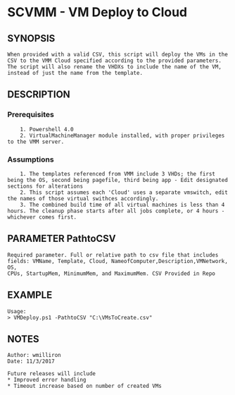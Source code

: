 # SCVMM - VM Deploy to Cloud

## SYNOPSIS

    When provided with a valid CSV, this script will deploy the VMs in the CSV to the VMM Cloud specified according to the provided parameters.
    The script will also rename the VHDXs to include the name of the VM, instead of just the name from the template.

## DESCRIPTION

### Prerequisites

        1. Powershell 4.0
        2. VirtualMachineManager module installed, with proper privileges to the VMM server.

### Assumptions

        1. The templates referenced from VMM include 3 VHDs; the first being the OS, second being pagefile, third being app - Edit designated sections for alterations
        2. This script assumes each 'Cloud' uses a separate vmswitch, edit the names of those virtual swithces accordingly.
        3. The combined build time of all virtual machines is less than 4 hours. The cleanup phase starts after all jobs complete, or 4 hours - whichever comes first.

## PARAMETER PathtoCSV

    Required parameter. Full or relative path to csv file that includes fields: VMName, Template, Cloud, NameofComputer,Description,VMNetwork, OS,
    CPUs, StartupMem, MinimumMem, and MaximumMem. CSV Provided in Repo

## EXAMPLE

    Usage:
    > VMDeploy.ps1 -PathtoCSV "C:\VMsToCreate.csv"

## NOTES

    Author: wmilliron
    Date: 11/3/2017

    Future releases will include
    * Improved error handling
    * Timeout increase based on number of created VMs